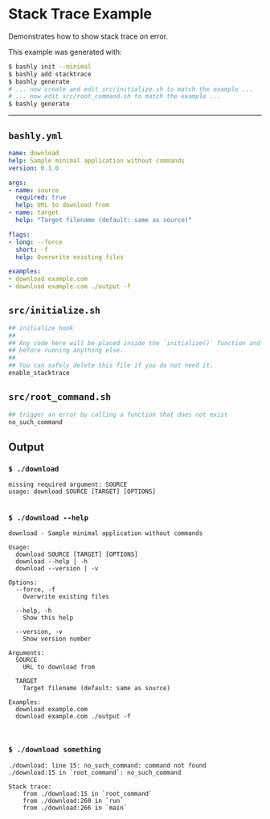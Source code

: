 # Stack Trace Example

Demonstrates how to show stack trace on error.

This example was generated with:

```bash
$ bashly init --minimal
$ bashly add stacktrace
$ bashly generate
# ... now create and edit src/initialize.sh to match the example ...
# ... now edit src/root_command.sh to match the example ...
$ bashly generate
```

<!-- include: src/initialize.sh src/root_command.sh -->

-----

## `bashly.yml`

````yaml
name: download
help: Sample minimal application without commands
version: 0.1.0

args:
- name: source
  required: true
  help: URL to download from
- name: target
  help: "Target filename (default: same as source)"

flags:
- long: --force
  short: -f
  help: Overwrite existing files

examples:
- download example.com
- download example.com ./output -f
````

## `src/initialize.sh`

````bash
## initialize hook
##
## Any code here will be placed inside the `initialize()` function and called
## before running anything else.
##
## You can safely delete this file if you do not need it.
enable_stacktrace

````

## `src/root_command.sh`

````bash
## trigger an error by calling a function that does not exist
no_such_command

````


## Output

### `$ ./download`

````shell
missing required argument: SOURCE
usage: download SOURCE [TARGET] [OPTIONS]


````

### `$ ./download --help`

````shell
download - Sample minimal application without commands

Usage:
  download SOURCE [TARGET] [OPTIONS]
  download --help | -h
  download --version | -v

Options:
  --force, -f
    Overwrite existing files

  --help, -h
    Show this help

  --version, -v
    Show version number

Arguments:
  SOURCE
    URL to download from

  TARGET
    Target filename (default: same as source)

Examples:
  download example.com
  download example.com ./output -f



````

### `$ ./download something`

````shell
./download: line 15: no_such_command: command not found
./download:15 in `root_command`: no_such_command

Stack trace:
	from ./download:15 in `root_command`
	from ./download:260 in `run`
	from ./download:266 in `main`


````



